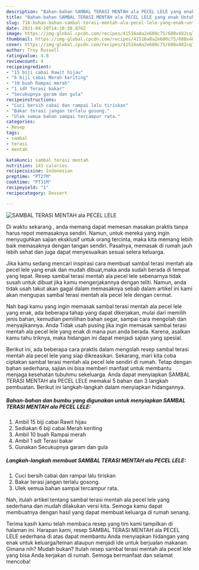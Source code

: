 ```yaml
---
description: "Bahan-bahan SAMBAL TERASI MENTAH ala PECEL LELE yang enak Untuk Jualan"
title: "Bahan-bahan SAMBAL TERASI MENTAH ala PECEL LELE yang enak Untuk Jualan"
slug: 718-bahan-bahan-sambal-terasi-mentah-ala-pecel-lele-yang-enak-untuk-jualan
date: 2021-04-20T14:10:58.876Z
image: https://img-global.cpcdn.com/recipes/41516a8a2e680c75/680x482cq70/sambal-terasi-mentah-ala-pecel-lele-foto-resep-utama.jpg
thumbnail: https://img-global.cpcdn.com/recipes/41516a8a2e680c75/680x482cq70/sambal-terasi-mentah-ala-pecel-lele-foto-resep-utama.jpg
cover: https://img-global.cpcdn.com/recipes/41516a8a2e680c75/680x482cq70/sambal-terasi-mentah-ala-pecel-lele-foto-resep-utama.jpg
author: Troy Russell
ratingvalue: 4.8
reviewcount: 4
recipeingredient:
- "15 biji cabai Rawit hijau"
- "6 biji cabai Merah keriting"
- "10 buah Rampai merah"
- "1 sdt Terasi bakar"
- "Secukupnya garam dan gula"
recipeinstructions:
- "Cuci bersih cabai dan rampai lalu tiriskan"
- "Bakar terasi jangan terlalu gosong."
- "Ulek semua bahan sampai tercampur rata."
categories:
- Resep
tags:
- sambal
- terasi
- mentah

katakunci: sambal terasi mentah 
nutrition: 141 calories
recipecuisine: Indonesian
preptime: "PT27M"
cooktime: "PT31M"
recipeyield: "1"
recipecategory: Dessert

---
```



![SAMBAL TERASI MENTAH ala PECEL LELE](https://img-global.cpcdn.com/recipes/41516a8a2e680c75/680x482cq70/sambal-terasi-mentah-ala-pecel-lele-foto-resep-utama.jpg)

Di waktu  sekarang , anda memang dapat memesan masakan praktis tanpa harus repot memasaknya sendiri. Namun, untuk mereka yang ingin menyuguhkan sajian eksklusif untuk orang tercinta, maka kita memang lebih baik memasaknya dengan tangan sendiri. Pasalnya, memasak di rumah jauh lebih sehat dan juga dapat menyesuaikan sesuai selera keluarga.

Jika kamu sedang mencari inspirasi cara membuat sambal terasi mentah ala pecel lele yang enak dan mudah dibuat,maka anda sudah berada di tempat yang tepat. Resep sambal terasi mentah ala pecel lele  sebenarnya tidak susah untuk dibuat jika kamu mengerjakannya dengan teliti. Namun, anda tidak usah takut akan gagal dalam memasaknya 
sebab dalam artikel ini kami akan mengupas sambal terasi mentah ala pecel lele dengan cermat.  



Nah bagi kamu yang ingin memasak sambal terasi mentah ala pecel lele yang enak, ada beberapa tahap yang dapat dikerjakan, mulai dari memilih jenis bahan, kemudian pemilihan bahan segar, sampai cara mengolah dan menyajikannya. Anda Tidak usah pusing jika ingin memasak sambal terasi mentah ala pecel lele yang enak di mana pun anda berada. Karena, asalkan kamu  tahu triknya, maka hidangan ini dapat menjadi sajian yang spesial.

Berikut ini, ada beberapa cara praktis  dalam mengolah resep sambal terasi mentah ala pecel lele yang siap dikreasikan. Sekarang, mari kita coba ciptakan sambal terasi mentah ala pecel lele sendiri di rumah. Tetap dengan bahan sederhana, sajian ini bisa memberi manfaat untuk membantu menjaga kesehatan tubuhmu sekeluarga. Anda dapat menyiapkan SAMBAL TERASI MENTAH ala PECEL LELE memakai 5 bahan dan 3 langkah pembuatan. Berikut ini langkah-langkah dalam menyiapkan hidangannya.

<!--inarticleads1-->

##### Bahan-bahan dan bumbu yang digunakan untuk menyiapkan SAMBAL TERASI MENTAH ala PECEL LELE:

1. Ambil 15 biji cabai Rawit hijau
1. Sediakan 6 biji cabai Merah keriting
1. Ambil 10 buah Rampai merah
1. Ambil 1 sdt Terasi bakar
1. Gunakan Secukupnya garam dan gula




<!--inarticleads2-->

##### Langkah-langkah membuat SAMBAL TERASI MENTAH ala PECEL LELE:

1. Cuci bersih cabai dan rampai lalu tiriskan
1. Bakar terasi jangan terlalu gosong.
1. Ulek semua bahan sampai tercampur rata.




Nah, itulah artikel tentang  sambal terasi mentah ala pecel lele  yang sederhana dan mudah dilakukan versi kita. Semoga kamu dapat membuatnya dengan hasil yang dapat membuat keluarga di rumah senang. 

Terima kasih kamu telah membaca resep yang tim kami tampilkan di halaman ini. Harapan kami, resep  SAMBAL TERASI MENTAH ala PECEL LELE sederhana di atas dapat membantu Anda menyiapkan hidangan yang enak untuk keluarga/teman ataupun menjadi ide untuk berjualan makanan. Gimana nih? Mudah bukan? Itulah resep sambal terasi mentah ala pecel lele yang bisa Anda kerjakan di rumah. Semoga bermanfaat dan selamat mencoba!

